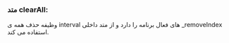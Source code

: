 ### متد clearAll:

وظیفه حذف همه ی interval های فعال برنامه را دارد و از متد داخلی \_removeIndex استفاده می کند.
